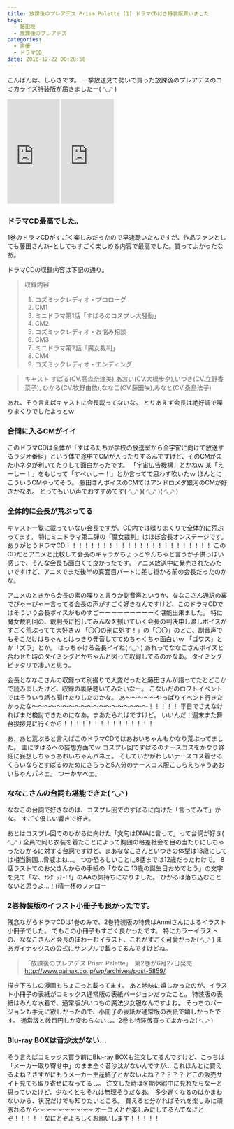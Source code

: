 ```yaml
---
title: 放課後のプレアデス Prism Palette (1) ドラマCD付き特装版買いました
tags:
  - 藤田咲
  - 放課後のプレアデス
categories:
  - 声優
  - ドラマCD
date: 2016-12-22 00:28:50
---
```


こんばんは、しらきです。
一挙放送見て勢いで買った放課後のプレアデスのコミカライズ特装版が届きましたー( ◜◡◝ )
<!-- more -->
<iframe src="http://rcm-fe.amazon-adsystem.com/e/cm?lt1=_blank&bc1=000000&IS2=1&npa=1&bg1=FFFFFF&fc1=000000&lc1=0000FF&t=shiraki01-22&o=9&p=8&l=as1&m=amazon&f=ifr&ref=qf_sp_asin_til&asins=4758064997" style="width:120px;height:240px;" scrolling="no" marginwidth="0" marginheight="0" frameborder="0"></iframe>

<iframe src="http://rcm-fe.amazon-adsystem.com/e/cm?lt1=_blank&bc1=000000&IS2=1&npa=1&bg1=FFFFFF&fc1=000000&lc1=0000FF&t=shiraki01-22&o=9&p=8&l=as1&m=amazon&f=ifr&ref=qf_sp_asin_til&asins=4758065837" style="width:120px;height:240px;" scrolling="no" marginwidth="0" marginheight="0" frameborder="0"></iframe>

### ドラマCD最高でした。

1巻のドラマCDがすごく楽しみだったので早速聴いたんですが、作品ファンとしても藤田さんｽｷｰとしてもすごく楽しめる内容で最高でした。買ってよかったなあ。

ドラマCDの収録内容は下記の通り。

> 収録内容
> 1. コズミックレディオ・プロローグ
> 2. CM1
> 3. ミニドラマ第1話「すばるのコスプレ大騒動」
> 4. CM2
> 5. コズミックレディオ・お悩み相談
> 6. CM3
> 7. ミニドラマ第2話「魔女裁判」
> 8. CM4
> 9. コズミックレディオ・エンディング

> キャスト
> すばる(CV.高森奈津美),あおい(CV.大橋歩夕),いつき(CV.立野香菜子),
> ひかる(CV.牧野由依),ななこ(CV.藤田咲),みなと(CV.桑島法子)

あれ、そう言えばキャストに会長載ってないな。
とりあえず会長は絶好調で喋りまくりでしたよっとｗ

### 合間に入るCMがイイ

このドラマCDは全体が「すばるたちが学校の放送室から全宇宙に向けて放送するラジオ番組」という体で途中でCMが入ったりするんですけど、そのCMがまた小ネタが利いてたりして面白かったです。
「宇宙広告機構」とかねｗ
某「えーしー！」をもじって「すぺぃしー！」とか言ってて思わず吹いたｗ
ほんとにこういうCMやってそう。
藤田さんボイスのCMではアンドロメダ銀河のCMが好きかなあ。
とってもいい声でおすすめです( ◜◡◝ )( ◜◡◝ )( ◜◡◝ )

### 全体的に会長が荒ぶってる

キャスト一覧に載っていない会長ですが、CD内では喋りまくりで全体的に荒ぶってます。
特にミニドラマ第二弾の「魔女裁判」はほぼ会長オンステージです。ありがとうドラマCD！！！！！！！！！！！！！！！！！！！！！！！！
このCDだとアニメと比較して会長のキャラがちょっとやんちゃと言うか子供っぽい感じで、そんな会長も面白くて良かったです。
アニメ放送中に発売されたみたいですけど、アニメでまだ後半の真面目パートに差し掛かる前の会長だったのかな。

アニメのときから会長の素の喋りと言うか副音声というか、ななこさん通訳の裏でぴゃーぴゃー言ってる会長の声がすごく好きなんですけど、このドラマCDではそういう会長ボイスがものすごーーーーーーーーーく堪能出来ました。
特に魔女裁判回の、裁判長に扮してみんなを捌いていく会長の判決申し渡しボイスがすごく荒ぶってて大好きｗ
「〇〇の刑に処す！」の「〇〇」のとこ、副音声でもそこだけはちゃんとはっきり発音しててめちゃくちゃ面白いｗ
「ゴワス」とか「ズラ」とか。
はっちゃける会長イイね( ◜◡◝ )
あれってななこさんボイスと合わせた時のタイミングとかちゃんと図って収録してるのかなあ。
タイミングピッタリで凄いと思う。

会長とななこさんの収録って別撮りで大変だったと藤田さんが語ってたとどこかで読みましたけど、収録の裏話聴いてみたいなー。
こないだのロフトイベントではそういう話も聞けたりしたのかな。
あ～～～～～やっぱりイベント行きたかったな～～～～～～～～～～～～～～～～～～～！！！！！
平日でさえなければまだ検討できたのになあ。まあたらればですけど。
いいんだ！週末また舞台挨拶見に行くから！！！！！！！！！！！！！！！

あ、あと荒ぶると言えばこのドラマCDではあおいちゃんもかなり荒ぶってました。
主にすばるへの妄想方面でｗ
コスプレ回ですばるのナースコスをかなり詳細に妄想しちゃうあおいちゃんパネェ。
そしていかがわしいナースコス着せるくらいならとすばるのためにさらっと5人分のナースコス服こしらえちゃうあおいちゃんパネェ。
つーかヤベェ。

### ななこさんの台詞も堪能できた( ◜◡◝ )

ななこの台詞で好きなのは、コスプレ回でのすばるに向けた「言ってみて」かな。
すごく優しい響きで好き。

あとはコスプレ回でのひかるに向けた「文句はDNAに言って」って台詞が好き( ◜◡◝ )
全員で同じ衣装を着たことによって胸囲の格差社会を目の当たりにしちゃったひかるに対する台詞ですけど、まあななこさんといつきの体型は13歳にしては相当胸囲…脅威よね…。
つか恐ろしいことに8話までは12歳だったわけで。
8話ラストでのお父さんからの手紙の「ななこ 13歳の誕生日おめでとう」の文字を見て「な、ﾅﾝﾀﾞｯﾃｰ!!!」のAAの気持ちになりました。
ひかるは落ち込むことないと思うよ…！(精一杯のフォロー

### 2巻特装版のイラスト小冊子も良かったです。

残念ながらドラマCDは1巻のみで、2巻特装版の特典はAnmiさんによるイラスト小冊子でした。
でもこの小冊子もすごく良かったです。
特にカラーイラストの、ななこさんと会長のぽわーむイラスト、これがすごく可愛かった( ◜◡◝ )
まあガイナックスの公式にサンプルで載ってるんですけどね。

> 「放課後のプレアデス Prism Palette」　第2巻が6月27日発売
> http://www.gainax.co.jp/wp/archives/post-5859/

描き下ろしの漫画もちょこっと載ってます。
あと地味に嬉しかったのが、イラスト小冊子の表紙がコミックス通常版の表紙バージョンだったこと。
特装版の表紙はみんな水着で、通常版がいつもの魔法少女服なんですよね。
そっちのバージョンも手元に欲しかったので、小冊子の表紙が通常版の表紙で嬉しかったです。
通常版と数百円しか変わらないし、2巻も特装版買ってよかった( ◜◡◝ )

### Blu-ray BOXは音沙汰がない…

そう言えばコミックス買う前にBlu-ray BOXも注文してるんですけど、こっちは「メーカー取り寄せ中」のまま全く音沙汰がないんですが…
これほんとに買えるよね？さすがにもうメーカー生産終了とかないよね？？？？？
どこの販売サイト見ても取り寄せになってるし。
注文した時は冬期休暇中に見れたらなーと思っていたけど、少なくともそれは無理そうだなあ。
多少遅くなるのはかまわないから、状況だけでも知りたいところ。
買えると分かればそれを楽しみに頑張れるから～～～～～～～～～
オーコメとか楽しみにしてるんでなにとぞ！！！！！なにとぞよろしくお願いします！！！！！
